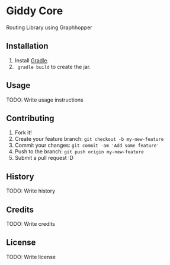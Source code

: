 # Giddy Core

Routing Library using Graphhopper

## Installation

1. Install [Gradle](https://gradle.org/gradle-download/).
2. ` gradle build` to create the jar.

## Usage

TODO: Write usage instructions

## Contributing

1. Fork it!
2. Create your feature branch: `git checkout -b my-new-feature`
3. Commit your changes: `git commit -am 'Add some feature'`
4. Push to the branch: `git push origin my-new-feature`
5. Submit a pull request :D

## History

TODO: Write history

## Credits

TODO: Write credits

## License

TODO: Write license
